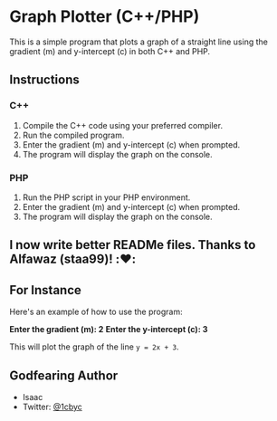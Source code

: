 # Graph Plotter (C++/PHP)

This is a simple program that plots a graph of a straight line using the gradient (m) and y-intercept (c) in both C++ and PHP.

## Instructions

### C++

1. Compile the C++ code using your preferred compiler.
2. Run the compiled program.
3. Enter the gradient (m) and y-intercept (c) when prompted.
4. The program will display the graph on the console.

### PHP

1. Run the PHP script in your PHP environment.
2. Enter the gradient (m) and y-intercept (c) when prompted.
3. The program will display the graph on the console.

## I now write better READMe files. Thanks to Alfawaz (staa99)! ::heart::

## For Instance

Here's an example of how to use the program:

**Enter the gradient (m): 2**
**Enter the y-intercept (c): 3**

This will plot the graph of the line `y = 2x + 3`.

## Godfearing Author

- Isaac
- Twitter: [@1cbyc](https://www.x.com/1cbyc)
